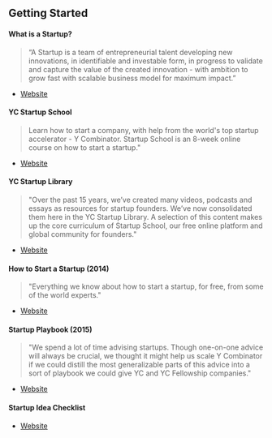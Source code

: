 ## Getting Started

#### What is a Startup?

> “A Startup is a team of entrepreneurial talent developing new innovations, in identifiable and investable form, in progress to validate and capture the value of the created innovation - with ambition to grow fast with scalable business model for maximum impact.”

- [Website](https://www.startupcommons.org/what-is-a-startup.html)

#### YC Startup School

> Learn how to start a company, with help from the world's top startup accelerator - Y Combinator. Startup School is an 8-week online course on how to start a startup."

- [Website](https://www.startupschool.org/)

#### YC Startup Library

> "Over the past 15 years, we’ve created many videos, podcasts and essays as resources for startup founders. We’ve now consolidated them here in the YC Startup Library. A selection of this content makes up the core curriculum of Startup School, our free online platform and global community for founders."

- [Website](https://www.ycombinator.com/library)

#### How to Start a Startup (2014)

> "Everything we know about how to start a startup, for free, from some of the world experts."

- [Website](https://startupclass.samaltman.com/)

#### Startup Playbook (2015)

> "We spend a lot of time advising startups. Though one-on-one advice will always be crucial, we thought it might help us scale Y Combinator if we could distill the most generalizable parts of this advice into a sort of playbook we could give YC and YC Fellowship companies."

- [Website](https://playbook.samaltman.com/)

#### Startup Idea Checklist

- [Website](https://www.defmacro.org/2019/03/26/startup-checklist.html)